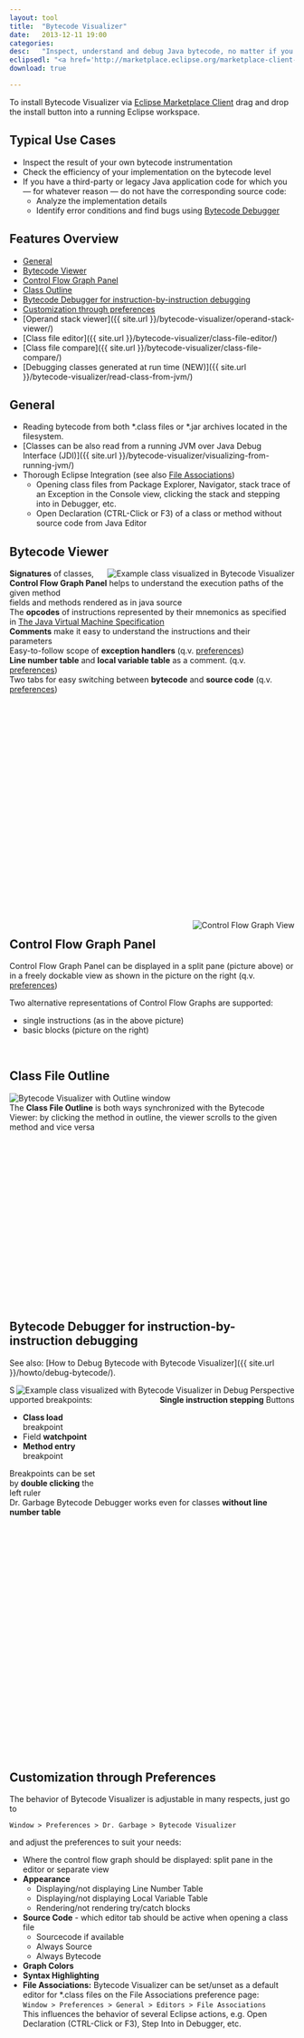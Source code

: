 ```yaml
---
layout: tool
title:  "Bytecode Visualizer"
date:   2013-12-11 19:00
categories:
desc:	"Inspect, understand and debug Java bytecode, no matter if you have the corresponding source."
eclipsedl: "<a href='http://marketplace.eclipse.org/marketplace-client-intro?mpc_install=678' title='Drag and drop into a running Eclipse workspace to install Bytecode Visualizer'><img src='http://marketplace.eclipse.org/misc/installbutton.png'/></a>"
download: true 

---
```


To install Bytecode Visualizer via [Eclipse Marketplace Client](http://marketplace.eclipse.org/marketplace-client-intro) drag and drop the install button into a running Eclipse workspace.




Typical Use Cases
-----------------

* Inspect the result of your own bytecode instrumentation
* Check the efficiency of your implementation on the bytecode level 
* If you have a third-party or legacy Java application code for which you — for whatever reason — do not have the corresponding source code:
	+ Analyze the implementation details
	+ Identify error conditions and find bugs using [Bytecode Debugger](#bytecode-debugger)




Features Overview
-----------------

* [General](#general)
* [Bytecode Viewer](#bytecode-viewer)
* [Control Flow Graph Panel](#control-flow-graph-panel)
* [Class Outline](#class-outline)
* [Bytecode Debugger for instruction-by-instruction debugging](#bytecode-debugger)
* [Customization through preferences](#preferences)
* [Operand stack viewer]({{ site.url }}/bytecode-visualizer/operand-stack-viewer/)
* [Class file editor]({{ site.url }}/bytecode-visualizer/class-file-editor/)
* [Class file compare]({{ site.url }}/bytecode-visualizer/class-file-compare/)
* [Debugging classes generated at run time (NEW)]({{ site.url }}/bytecode-visualizer/read-class-from-jvm/)




General  <a name="general"></a>
-------

* Reading bytecode from both *.class files or *.jar archives located in the filesystem.
* [Classes can be also read from a running JVM over Java Debug Interface (JDI)]({{ site.url }}/bytecode-visualizer/visualizing-from-running-jvm/)
* Thorough Eclipse Integration (see also [File Associations](#preferences)) 
	+ Opening class files from Package Explorer, Navigator, stack trace of an Exception in the Console view, clicking the stack and stepping into in Debugger, etc.
	+ Open Declaration (CTRL-Click or F3) of a class or method without source code from Java Editor




Bytecode Viewer  <a name="bytecode-viewer"></a>
---------------
<div class="example-screenshot" style="height: 620px;">
<img style="float: right;" src="{{ site.imgurl }}/bytecode-visualizer/example-bytecode-view.png" alt="Example class visualized in Bytecode Visualizer" />
<div class="clear-r"></div>
<div class="flag" style="float: right; top: 35px; right: 10px;">
	<strong>Control Flow Graph Panel</strong> helps to understand the
	execution paths of the given method
	<b class="notch-br"></b>
</div>
<div class="flag" style="top: 100px;">
	<strong>Signatures</strong> of classes, fields and methods rendered as in java source
	<b class="notch-r"></b>
</div>
<div class="flag" style="top: 180px;">
	The <strong>opcodes</strong> of instructions represented by their mnemonics as specified in <a href="http://java.sun.com/docs/books/jvms/">The Java Virtual Machine Specification</a>
	<b class="notch-r"></b>
</div>
<div class="flag" style="top: 280px;">
	<strong>Comments</strong> make it easy to understand the instructions and their parameters
	<b class="notch-r"></b>
</div>
<div class="flag" style="top: 360px;">
	Easy-to-follow scope of <strong>exception handlers</strong> (q.v. <a
	href="#preferences">preferences</a>)
	<b class="notch-r"></b>
</div>
<div class="flag" style="top: 450px;">
	<strong>Line number table</strong> and <strong>local variable
	table</strong> as a comment. (q.v. <a
	href="#preferences">preferences</a>)
	<b class="notch-r"></b>
</div>
<div class="flag" style="float: right; top: 540px; right: 225px;">
	Two tabs for easy switching between <strong>bytecode</strong> and
	<strong>source code</strong> (q.v. <a
	href="#preferences">preferences</a>)
	<b class="notch-tl"></b>
</div>
</div>




<img style="float: right; margin-left: 0.5em;" src="{{ site.imgurl }}/bytecode-visualizer/example-control-flow-graph-view.png" alt="Control Flow Graph View" />

Control Flow Graph Panel  <a name="control-flow-graph-panel"></a>
------------------------

Control Flow Graph Panel can be displayed in a split pane (picture above) or in
a freely dockable view as shown in the picture on the right (q.v.
[preferences](#preferences))

Two alternative representations of Control Flow Graphs are supported:

* single instructions (as in the above picture)
* basic blocks (picture on the right)

<div class="clear"></div>
<br />




Class File Outline  <a name="class-outline"></a>
------------------

<div class="example-screenshot" style="height: 370px;">
<img src="{{ site.imgurl }}/bytecode-visualizer/example-outline.png" alt="Bytecode Visualizer with Outline window" />
<div class="flag" style="left: 400px; top: 130px;">
	The <strong>Class File Outline</strong> is both ways synchronized with
	the Bytecode Viewer: by clicking the method in outline, the viewer
	scrolls to the given method and vice versa
	<b class="notch-l"></b>
</div>
</div>




Bytecode Debugger for instruction-by-instruction debugging  <a name="bytecode-debugger"></a>
----------------------------------------------------------

See also: [How to Debug Bytecode with Bytecode Visualizer]({{ site.url }}/howto/debug-bytecode/).

<div class="example-screenshot" style="height: 650px;">
<img style="float: right;" src="{{ site.imgurl }}/bytecode-visualizer/example-debugger.png" alt="Example class visualized with Bytecode Visualizer in Debug Perspective" />
<div class="flag" style="float: right; left: 400px; top: 60px;">
	<strong>Single instruction stepping</strong> Buttons
	<b class="notch-bl"></b>
</div>
<div class="flag" style="top: 230px; width: 160px;">
	Supported breakpoints:
	<ul>
	<li><strong>Class load</strong> breakpoint</li>
	<li>Field <strong>watchpoint</strong></li>
	<li><strong>Method entry</strong> breakpoint</li>
	</ul>
	<b class="notch-r"></b>
</div>
<div class="flag" style="top: 350px; width: 160px;">
	Breakpoints can be set by <strong>double clicking</strong> the left ruler
	<b class="notch-r"></b>
</div>
<div class="flag" style="float: right; left: 300px; top: 550px;">
	Dr. Garbage Bytecode Debugger works even for classes <strong>without
	line number table</strong> 
	<b class="notch-tl"></b>
</div>
</div>




Customization through Preferences  <a name="preferences"></a>
---------------------------------

The behavior of Bytecode Visualizer is adjustable in many respects, just go to

`Window > Preferences > Dr. Garbage > Bytecode Visualizer`

and adjust the preferences to suit your needs:

* Where the control flow graph should be displayed: split pane in the editor or separate view
* **Appearance**
	+ Displaying/not displaying Line Number Table
	+ Displaying/not displaying Local Variable Table
	+ Rendering/not rendering try/catch blocks
* **Source Code** - which editor tab should be active when opening a class file
	+ Sourcecode if available
	+ Always Source
	+ Always Bytecode
* **Graph Colors**
* **Syntax Highlighting**
* **File Associations:** Bytecode Visualizer can be set/unset as a default
  editor for *.class files on the File Associations preference page:<br />
  `Window > Preferences > General > Editors > File Associations`<br />
  This influences the behavior of several Eclipse actions, e.g. Open Declaration (CTRL-Click or F3), Step Into in Debugger, etc.  

